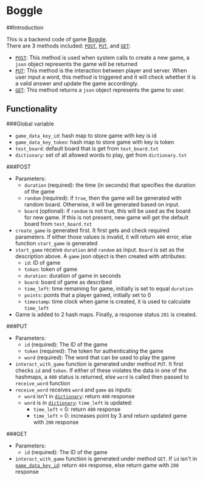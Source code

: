 # Boggle

##Introduction

This is a backend code of game [Boggle](https://en.wikipedia.org/wiki/Boggle).<br/>
There are 3 methods included: [`POST`](#POST), [`PUT`](#PUT), and [`GET`](#GET):<br/>
- [`POST`](#POST): This method is used when system calls to create a new game, a `json`
object represents the game will be returned
- [`PUT`](#PUT): This method is the interaction between player and server.
When user input a word, this method is triggered and it will check whether it is
a valid answer and update the game accordingly.<br/>
- [`GET`](#GET): This method returns a `json` object represents the game to user.

## Functionality
###Global variable

- `game_data_key_id`: hash map to store game with key is id
- `game_data_key_token`: hash map to store game with key is token
- `test_board`: default board that is get from `test_board.txt`
- `dictionary`: set of all allowed words to play, get from `dictionary.txt`

###POST

- Parameters:
  + `duration` (required): the time (in seconds) that specifies the duration of
    the game
  + `random` (required): if `true`, then the game will be generated with random
    board.  Otherwise, it will be generated based on input.
  + `board` (optional): if `random` is not true, this will be used as the board
    for new game. If this is not present, new game will get the default board
    from `test_board.txt`
- `create_game` is generated first. It first gets
and check required parameters. If either those values is invalid, it will return
`400` error, else function `start_game` is generated
- `start_game` receive `duration` and `random` as input. `Board` is set as the
description above. A `game` json object is then created with attributes:
    + `id`: ID of game
    + `token`: token of game
    + `duration`: duration of game in seconds
    + `board`: board of game as described
    + `time_left`: time remaining for game, initially is set to equal `duration`
    + `points`: points that a player gained, initially set to 0
    + `timestamp`: time clock when game is created, it is used to calculate 
    `time_left`
- Game is added to 2 hash maps. Finally, a response status `201` is created. 

###PUT

- Parameters:
  + `id` (required): The ID of the game
  + `token` (required): The token for authenticating the game
  + `word` (required): The word that can be used to play the game
- `interact_with_game` function is generated under method `PUT`.
It first checks `id` and `token`. If either of these violates the data in one
of the hashmaps, a `400` status is returned, else `word` is called then passed
to `receive_word` function
- `receive_word` receives `word` and `game` as inputs:
    + `word` isn't in [`dictionary`](#dictionary): return `400` response
    + `word` is in [`dictionary`](#dictionary): `time_left` is updated:
        - `time_left` < 0: return `400` response
        - `time_left` > 0: increases point by 3 and return updated game with
        `200` response
        
###GET

- Parameters:
  + `id` (required): The ID of the game
- `interact_with_game` function is generated under method `GET`.
If `id` isn't in [`game_data_key_id`](#game_data_key_id): return `404` response,
else return game with `200` response
